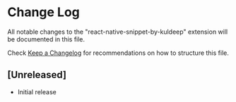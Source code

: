 # Change Log

All notable changes to the "react-native-snippet-by-kuldeep" extension will be documented in this file.

Check [Keep a Changelog](http://keepachangelog.com/) for recommendations on how to structure this file.

## [Unreleased]

- Initial release